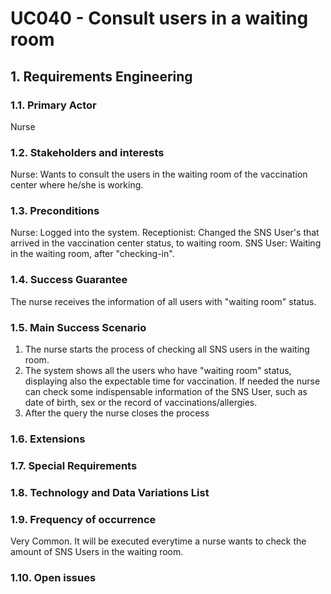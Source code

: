 # UC040 - Consult users in a waiting room

## 1. Requirements Engineering

### 1.1. Primary Actor
Nurse

### 1.2. Stakeholders and interests
Nurse: Wants to consult the users in the waiting room of the vaccination center where he/she is working.

### 1.3. Preconditions
Nurse: Logged into the system.
Receptionist: Changed the SNS User's that arrived in the vaccination center status, to waiting room.
SNS User: Waiting in the waiting room, after "checking-in".

### 1.4. Success Guarantee
The nurse receives the information of all users with "waiting room" status.

### 1.5. Main Success Scenario
1. The nurse starts the process of checking all SNS users in the waiting room.
2. The system shows all the users who have "waiting room" status, displaying also the expectable time for vaccination. If needed the nurse can check some indispensable information of the SNS User, such as date of birth, sex or the record of vaccinations/allergies.
3. After the query the nurse closes the process

### 1.6. Extensions

### 1.7. Special Requirements

### 1.8. Technology and Data Variations List

### 1.9. Frequency of occurrence
Very Common. It will be executed everytime a nurse wants to check the amount of SNS Users in the waiting room.

### 1.10. Open issues